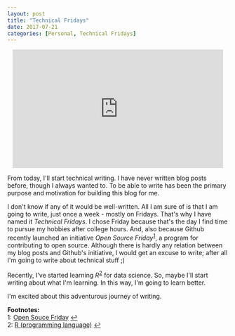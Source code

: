 ```yaml
---
layout: post
title: "Technical Fridays"
date: 2017-07-21
categories: [Personal, Technical Fridays]
---
```


<div style="text-align: center">
<iframe src="https://giphy.com/embed/xUPGcy1SP080IEoMkE" width="480" height="270" frameBorder="0" class="giphy-embed" allowFullScreen></iframe><p><a href="https://giphy.com/gifs/video-computer-xUPGcy1SP080IEoMkE"></a></p>
</div>

From today, I'll start technical writing. I have never written blog posts before, though I always wanted to. To be able to write has been the primary purpose and motivation for building this blog for me.

I don't know if any of it would be well-written. All I am sure of is that I am going to write, just once a week - mostly on Fridays. That's why I have named it *Technical Fridays*. I chose Friday because that's the day I find time to pursue my hobbies after college hours. And, also because Github recently launched an initiative *Open Source Friday*<sup id="a1">[1](#myfootnote1)</sup>, a program for contributing to open source. Although there is hardly any relation between my blog posts and Github's initiative, I would get an excuse to write; after all I'm going to write about technical stuff ;)

Recently, I've started learning *R*<sup id="a2">[2](#myfootnote2)</sup> for data science. So, maybe I'll start writing about what I'm learning. In this way, I'm going to learn better.

I'm excited about this adventurous journey of writing.


**Footnotes:**  
<a name="myfootnote1"></a>1: [Open Souce Friday](https://github.com/blog/2386-contribute-on-open-source-friday) [↩](#a1)  
<a name="myfootnote2"></a>2: [R (programming language)](https://cran.r-project.org) [↩](#a2)  
